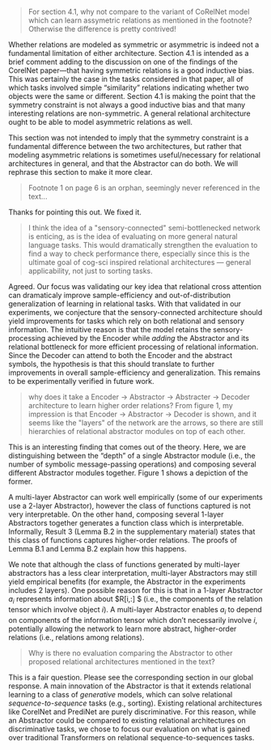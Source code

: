 > For section 4.1, why not compare to the variant of CoRelNet model which can learn assymetric relations as mentioned in the footnote? Otherwise the difference is pretty contrived!

Whether relations are modeled as symmetric or asymmetric is indeed not a fundamental limitation of either 
architecture. Section 4.1 is intended as a brief comment adding to the discussion on one of the findings of the 
CorelNet paper—that having symmetric relations is a good inductive bias. This was certainly the case in the tasks 
considered in that paper, all of which tasks involved simple “similarity” relations indicating 
whether two objects were the same or different. Section 4.1 is making the point that the symmetry constraint is not 
always a good inductive bias and that many interesting relations are non-symmetric. A general relational architecture ought to be able to model asymmetric relations as well.

This section was not intended to imply that the symmetry constraint is a fundamental difference between the two 
architectures, but rather that modeling asymmetric relations is sometimes useful/necessary for relational 
architectures in general, and that the Abstractor can do both. We will rephrase this section to make it more clear.

> Footnote 1 on page 6 is an orphan, seemingly never referenced in the text...

Thanks for pointing this out. We fixed it.

> I think the idea of a "sensory-connected" semi-bottlenecked network is enticing, as is the idea of evaluating on more general natural language tasks. This would dramatically strengthen the evaluation to find a way to check performance there, especially since this is the ultimate goal of cog-sci inspired relational architectures — general applicability, not just to sorting tasks.

Agreed. Our focus was validating our key idea that relational cross attention can dramaticaly improve 
sample-efficiency and out-of-distribution generalization of learning in relational tasks. With that validated in our 
experiments, we conjecture that the sensory-connected architecture should yield improvements for tasks which rely on 
both relational and sensory information. The intuitive reason is that the model retains the sensory-processing 
achieved by the Encoder while *adding* the Abstractor and its relational bottleneck for more efficient processing of 
relational information. Since the Decoder can attend to both the Encoder and the abstract symbols, the hypothesis is 
that this should translate to further improvements in overall sample-efficiency and generalization. This remains to be 
experimentally verified in future work.

> why does it take a Encoder -> Abstractor -> Abstracter -> Decoder architecture to learn higher order relations? From figure 1, my impression is that Encoder -> Abstractor -> Decoder is shown, and it seems like the "layers" of the network are the arrows, so there are still hierarchies of relational abstractor modules on top of each other.

This is an interesting finding that comes out of the theory. Here, we are distinguishing between the “depth” of a single Abstractor module (i.e., the number of symbolic message-passing operations) and composing several different Abstractor modules together. Figure 1 shows a depiction of the former.

A multi-layer Abstractor can work well empirically (some of our experiments use a 2-layer Abstractor), however the class of functions captured is not very interpretable. On the other hand, composing several 1-layer Abstractors together generates a function class which is interpretable. Informally, Result 3 (Lemma B.2 in the supplementary material) states that this class of functions captures higher-order relations.
The proofs of Lemma B.1 and Lemma B.2 explain how this happens. 

We note that although the class of functions generated by multi-layer abstractors has a less clear interpretation, 
multi-layer Abstractors may still yield empirical benefits (for example, the Abstractor in the experiments includes 
2 layers). One possible reason for this is that in a 1-layer Abstractor $a_{i}$ represents information about $R[i,:]
$ (i.e., the components of the relation tensor which involve object $i$). A multi-layer Abstractor enables $a_i$ to 
depend on components of the information tensor which don’t necessarily involve $i$, potentially allowing the network to 
learn more abstract, higher-order relations (i.e., relations among relations).

> Why is there no evaluation comparing the Abstractor to other proposed relational architectures mentioned in the text?

This is a fair question. Please see the corresponding section in our global response. A main innovation of the 
Abstractor is that it extends relational learning to a class of *generative* models, which can solve relational 
*sequence-to-sequence* tasks (e.g., sorting). Existing relational architectures like CorelNet and PrediNet are 
purely discriminative. For this reason, while an Abstractor could be compared to existing relational architectures 
on discriminative tasks, we chose to focus our evaluation on what is gained over traditional Transformers on relational 
sequence-to-sequences tasks. 